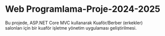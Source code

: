 # Web Programlama-Proje-2024-2025
 Bu projede, ASP.NET Core MVC kullanarak Kuaför/Berber (erkekler) salonları için bir kuaför işletme yönetim uygulaması geliştirilmesi.
